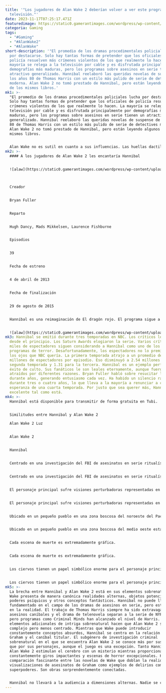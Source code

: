 ```yaml
---
title: '"Los jugadores de Alan Wake 2 deberían volver a ver este programa de
  televisión."'
date: 2023-11-17T07:25:17.471Z
featuredimage: https://static0.gamerantimages.com/wordpress/wp-content/uploads/2023/11/alan-wake-hannibal-cropped.jpg?q=50&fit=contain&w=943&h=&dpr=1.5
categoria: Gaming
tags:
  - "#Gaming"
  - "#AlanWake2"
  - "#AlanWake"
short-description: '"El promedio de los dramas procedimentales policiales lucha
  por destacarse. Solo hay tantas formas de pretender que los oficiales de
  policía resuelven más crímenes violentos de los que realmente lo hacen. La
  mayoría se relega a la televisión por cable y es disfrutada principalmente por
  demografías más maduras, pero los programas sobre asesinos en serie tienen un
  atractivo generalizado. Hannibal reelaboró las queridas novelas de suspense de
  los años 80 de Thomas Harris con un estilo más pulido de serie de detectives
  moderna. Alan Wake 2 no tomó prestado de Hannibal, pero están leyendo algunos
  de los mismos libros.'
mk1: >-
  "El promedio de los dramas procedimentales policiales lucha por destacarse.
  Solo hay tantas formas de pretender que los oficiales de policía resuelven más
  crímenes violentos de los que realmente lo hacen. La mayoría se relega a la
  televisión por cable y es disfrutada principalmente por demografías más
  maduras, pero los programas sobre asesinos en serie tienen un atractivo
  generalizado. Hannibal reelaboró las queridas novelas de suspense de los años
  80 de Thomas Harris con un estilo más pulido de serie de detectives moderna.
  Alan Wake 2 no tomó prestado de Hannibal, pero están leyendo algunos de los
  mismos libros.


  Alan Wake no es sutil en cuanto a sus influencias. Las huellas dactilares de Stephen King decoran cada elemento de la historia. El primer juego comienza con una cita del autor infinitamente prolífico. Más allá de King, Wake toma detalles de varias películas, programas de televisión y novelas. Los juegos no trabajan con referencias, pero llevan sus influencias a la vista de todos.
mk2: >-
  #### A los jugadores de Alan Wake 2 les encantaría Hannibal


  ![alaw](https://static0.gamerantimages.com/wordpress/wp-content/uploads/2023/01/hannibal-tv-show.jpg?q=50&fit=crop&w=943&dpr=1.5 "alaw")



  Creador


  Bryan Fuller


  Reparto


  Hugh Dancy, Mads Mikkelsen, Laurence Fishburne


  Episodios


  39


  Fecha de estreno


  4 de abril de 2013


  Fecha de finalización


  29 de agosto de 2015


  Hannibal es una reimaginación de El dragón rojo. El programa sigue a Will Graham, un perfilador criminal cuyos dones psicológicos únicos le permiten resolver asesinatos que nadie más puede. La habilidad de Graham conlleva un tremendo costo mental y emocional. Su método requiere colocarse en la mente del asesino, sometiéndose a la oscuridad percibida dentro de su objetivo. El experto en ciencias del comportamiento del FBI, Jack Crawford, se acerca a Graham con un caso insoluble. Aunque a Graham le disgusta el trabajo, no puede ignorar las vidas inocentes en riesgo. Graham es la única esperanza de Crawford, pero el castigo psicológico lo vuelve inestable. Crawford contrata a un psiquiatra para proporcionar asesoramiento y mantener enfocado a Graham. Desafortunadamente, el profesional que encuentra resulta ser el Dr. Hannibal Lecter.


  ![alaw](https://static0.gamerantimages.com/wordpress/wp-content/uploads/2023/11/alan-wake-2-light.jpg?q=50&fit=crop&w=943&dpr=1.5 "alaw")
mk3: Hannibal se emitió durante tres temporadas en NBC. Los críticos lo amaron
  desde el principio. Los Saturn Awards elogiaron la serie. Varios críticos y
  miles de espectadores siguen considerando a Hannibal como uno de los mejores
  programas de terror. Desafortunadamente, los espectadores no lo premiaron con
  los ojos que NBC quería. La primera temporada atrajo a un promedio de 2.9
  millones de espectadores por episodio. Eso disminuyó a 2.54 millones para la
  segunda temporada y 1.31 para la tercera. Hannibal es un ejemplo perfecto de
  éxito de culto. Sus fanáticos le son leales eternamente, aunque fueron
  atraídos por diferentes razones. Bryan Fuller habló sobre resucitar la serie
  durante años, generando entusiasmo cada vez. Ha habido un silencio radiofónico
  durante tres o cuatro años, lo que lleva a la mayoría a renunciar a cualquier
  esperanza de una cuarta temporada. Por justo que sea querer más, Hannibal es
  excelente tal como está.
mk4: >-
  Hannibal está disponible para transmitir de forma gratuita en Tubi.


  Similitudes entre Hannibal y Alan Wake 2

  Alan Wake 2 Luz


  Alan Wake 2


  Hannibal


  Centrado en una investigación del FBI de asesinatos en serie ritualísticos


  Centrado en una investigación del FBI de asesinatos en serie ritualísticos


  El personaje principal sufre visiones perturbadoras representadas en secuencias de pesadilla.


  El personaje principal sufre visiones perturbadoras representadas en secuencias de pesadilla.


  Ubicado en un pequeño pueblo en una zona boscosa del noroeste del Pacífico estadounidense.


  Ubicado en un pequeño pueblo en una zona boscosa del medio oeste estadounidense.


  Cada escena de muerte es extremadamente gráfica.


  Cada escena de muerte es extremadamente gráfica.


  Los ciervos tienen un papel simbólico enorme para el personaje principal y la historia en general.


  Los ciervos tienen un papel simbólico enorme para el personaje principal y la historia en general.
mk5: >-
  La brecha entre Hannibal y Alan Wake 2 está en sus elementos sobrenaturales.
  Wake presenta de manera canónica realidades alternas, objetos potenciados,
  poderes psíquicos y otros conceptos fantásticos. Hannibal no puede llamarse
  fundamentado en el campo de los dramas de asesinos en serie, pero está basado
  en la realidad. El trabajo de Thomas Harris siempre ha sido extravagante. Sus
  asesinos caníbales y el drama de telenovela separan a la serie de NYPD Blue,
  pero programas como Criminal Minds han alcanzado el nivel de Harris. Esos
  elementos adicionales de intriga sobrenatural hacen que Alan Wake 2 sea más
  complejo pero menos centrado. Mientras que Wake puede introducir
  constantemente conceptos absurdos, Hannibal se centra en la relación entre
  Graham y el caníbal titular. El subgénero de investigación criminal
  sobrenatural en el que se encuentra Alan Wake 2 se conoce más por sus ideas
  que por sus personajes, aunque el juego es una excepción. Tanto Hannibal como
  Alan Wake 2 estimulan el cerebro con un misterio mientras proporcionan
  constantemente giros impactantes y escenas de horror excepcionales. Hay una
  comparación fascinante entre las novelas de Wake que doblan la realidad y las
  visualizaciones de asesinatos de Graham como ejemplos de delirios como
  superpoderes. Son obras sorprendentemente conectadas.


  Hannibal no llevará a la audiencia a dimensiones alternas. Nadie se convertirá en una sombra monstruosa o luchará contra su yo alternativo por el destino de la realidad. En cambio, proporciona las mismas emociones al empujar fuertemente contra las paredes de una narrativa realista y fundamentada. A los fanáticos de Hannibal les encantará la trama de investigación de Alan Wake 2, los elementos de horror y la atmósfera inquietante. A los fanáticos de Alan Wake 2 les encantará la imaginería cerebral de Hannibal, la creatividad asombrosa y la imprevisibilidad constante. Aquellos que disfrutaron del segundo viaje de Remedy a Bright Falls deberían sentarse a la mesa con Will y Hannibal."
---
```

